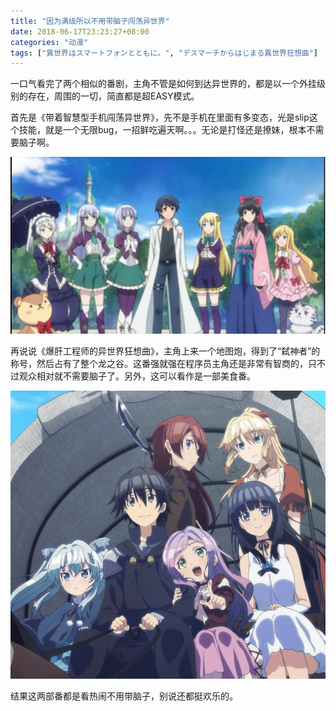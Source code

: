 ```yaml
---
title: "因为满级所以不用带脑子闯荡异世界"
date: 2018-06-17T23:23:27+08:00
categories: "动漫"
tags: ["異世界はスマートフォンとともに。", "デスマーチからはじまる異世界狂想曲"]
---
```


一口气看完了两个相似的番剧，主角不管是如何到达异世界的，都是以一个外挂级别的存在，周围的一切，简直都是超EASY模式。

首先是《带着智慧型手机闯荡异世界》，先不是手机在里面有多变态，光是slip这个技能，就是一个无限bug，一招鲜吃遍天啊。。。无论是打怪还是撩妹，根本不需要脑子啊。

![](/uploads/2018/06/in-another-world-with-my-smartphone.jpg)<!--more-->

再说说《爆肝工程师的异世界狂想曲》，主角上来一个地图炮，得到了“弑神者”的称号，然后占有了整个龙之谷。这番强就强在程序员主角还是非常有智商的，只不过观众相对就不需要脑子了。另外，这可以看作是一部美食番。

![](/uploads/2018/06/death-march-to-the-parallel-world-rhapsody.jpg)

结果这两部番都是看热闹不用带脑子，别说还都挺欢乐的。